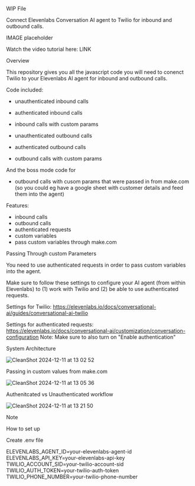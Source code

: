 WIP File

Connect Elevenlabs Conversation AI agent to Twilio for inbound and outbound calls. 

IMAGE placeholder

Watch the video tutorial here: LINK

Overview

This repository gives you all the javascript code you will need to conenct Twilio to your Elevenlabs AI agent for inbound and outbound calls. 

Code included:

- unauthenticated inbound calls
- authenticated inbound calls
- inbound calls with custom params

- unauthenticated outbound calls
- authenticated outbound calls
- outbound calls with custom params

And the boss mode code for 

- outbound calls with cusom params that were passed in from make.com (so you could eg have a google sheet with customer details and feed them into the agent)

Features:

- inbound calls
- outbound calls
- authenticated requests
- custom variables
- pass custom variables through make.com

Passing Through custom Parameters

You need to use authenticated requests in order to pass custom variables into the agent.

Make sure to follow these settings to configure your AI agent (from within Elevenlabs) to (1) work with Twilio and (2) be able to use authenticated requests.

Settings for Twilio: https://elevenlabs.io/docs/conversational-ai/guides/conversational-ai-twilio

Settings for authenticated requests: https://elevenlabs.io/docs/conversational-ai/customization/conversation-configuration
Note: Make sure to also turn on "Enable authentication"

System Architecture

![CleanShot 2024-12-11 at 13 02 52](https://github.com/user-attachments/assets/30d38b95-a56b-419f-ad37-5e1fef0cab6a)

Passing in custom values from make.com

![CleanShot 2024-12-11 at 13 05 36](https://github.com/user-attachments/assets/382c95b5-4417-42e1-82ae-0ea8488d5878)

Authenitcated vs Unauthenticated workflow

![CleanShot 2024-12-11 at 13 21 50](https://github.com/user-attachments/assets/089bfaf2-5441-4ee0-8b11-a16a00b9383f)

Note

How to set up

Create .env file

ELEVENLABS_AGENT_ID=your-elevenlabs-agent-id
ELEVENLABS_API_KEY=your-elevenlabs-api-key
TWILIO_ACCOUNT_SID=your-twilio-account-sid
TWILIO_AUTH_TOKEN=your-twilio-auth-token
TWILIO_PHONE_NUMBER=your-twilio-phone-number
